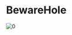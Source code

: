 # BewareHole
![0](https://www.google.com/url?sa=i&url=https%3A%2F%2Fwww.zeina-b.com%2F2019%2F11%2FSowar-helwa-2020-Jamila-.html&psig=AOvVaw2tWEO50tX88FkDwczFePKe&ust=1676461248958000&source=images&cd=vfe&ved=0CBAQjRxqFwoTCPDOwf72lP0CFQAAAAAdAAAAABAG)
